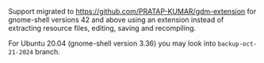 ﻿Support migrated to https://github.com/PRATAP-KUMAR/gdm-extension for gnome-shell versions 42 and above using an extension instead of extracting resource files, editing, saving and recompiling.

For Ubuntu 20.04 (gnome-shell version 3.36) you may look into `backup-oct-21-2024` branch.
